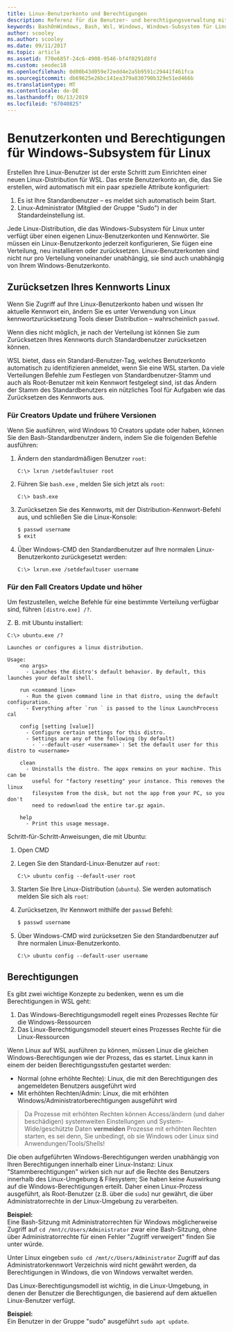 ```yaml
---
title: Linux-Benutzerkonto und Berechtigungen
description: Referenz für die Benutzer- und berechtigungsverwaltung mit dem Windows-Subsystem für Linux.
keywords: BashOnWindows, Bash, Wsl, Windows, Windows-Subsystem für Linux, Windowssubsystem, Ubuntu, Benutzerkonten
author: scooley
ms.author: scooley
ms.date: 09/11/2017
ms.topic: article
ms.assetid: f70e685f-24c6-4908-9546-bf4f0291d8fd
ms.custom: seodec18
ms.openlocfilehash: 0d00b43d059e72edd4e2a5b9591c29441f461fca
ms.sourcegitcommit: db69625e26bc141ea379a830790b329e51ed466b
ms.translationtype: MT
ms.contentlocale: de-DE
ms.lasthandoff: 06/13/2019
ms.locfileid: "67040825"
---
```

# <a name="user-accounts-and-permissions-for-windows-subsystem-for-linux"></a>Benutzerkonten und Berechtigungen für Windows-Subsystem für Linux

Erstellen Ihre Linux-Benutzer ist der erste Schritt zum Einrichten einer neuen Linux-Distribution für WSL.  Das erste Benutzerkonto an, die, das Sie erstellen, wird automatisch mit ein paar spezielle Attribute konfiguriert:

1. Es ist Ihre Standardbenutzer – es meldet sich automatisch beim Start.
1. Linux-Administrator (Mitglied der Gruppe "Sudo") in der Standardeinstellung ist.

Jede Linux-Distribution, die das Windows-Subsystem für Linux unter verfügt über einen eigenen Linux-Benutzerkonten und Kennwörter.  Sie müssen ein Linux-Benutzerkonto jederzeit konfigurieren, Sie fügen eine Verteilung, neu installieren oder zurücksetzen.  Linux-Benutzerkonten sind nicht nur pro Verteilung voneinander unabhängig, sie sind auch unabhängig von Ihrem Windows-Benutzerkonto.

## <a name="resetting-your-linux-password"></a>Zurücksetzen Ihres Kennworts Linux

Wenn Sie Zugriff auf Ihre Linux-Benutzerkonto haben und wissen Ihr aktuelle Kennwort ein, ändern Sie es unter Verwendung von Linux kennwortzurücksetzung Tools dieser Distribution – wahrscheinlich `passwd`.

Wenn dies nicht möglich, je nach der Verteilung ist können Sie zum Zurücksetzen Ihres Kennworts durch Standardbenutzer zurücksetzen können.

WSL bietet, dass ein Standard-Benutzer-Tag, welches Benutzerkonto automatisch zu identifizieren anmeldet, wenn Sie eine WSL starten.  Da viele Verteilungen Befehle zum Festlegen von Standardbenutzer-Stamm und auch als Root-Benutzer mit kein Kennwort festgelegt sind, ist das Ändern der Stamm des Standardbenutzers ein nützliches Tool für Aufgaben wie das Zurücksetzen des Kennworts aus.

### <a name="for-creators-update-and-earlier"></a>Für Creators Update und frühere Versionen
Wenn Sie ausführen, wird Windows 10 Creators update oder haben, können Sie den Bash-Standardbenutzer ändern, indem Sie die folgenden Befehle ausführen:

1. Ändern den standardmäßigen Benutzer `root`:

    ```console
    C:\> lxrun /setdefaultuser root
    ```

1. Führen Sie `bash.exe` , melden Sie sich jetzt als `root`:

    ```console
    C:\> bash.exe
    ```

1. Zurücksetzen Sie des Kennworts, mit der Distribution-Kennwort-Befehl aus, und schließen Sie die Linux-Konsole:

    ```BASH
    $ passwd username
    $ exit
    ```

1. Über Windows-CMD den Standardbenutzer auf Ihre normalen Linux-Benutzerkonto zurückgesetzt werden:

    ```console
    C:\> lxrun.exe /setdefaultuser username
    ```

### <a name="for-fall-creators-update-and-later"></a>Für den Fall Creators Update und höher
Um festzustellen, welche Befehle für eine bestimmte Verteilung verfügbar sind, führen `[distro.exe] /?`.
    
Z. B. mit Ubuntu installiert:

```console
C:\> ubuntu.exe /?

Launches or configures a linux distribution.

Usage:
    <no args>
      - Launches the distro's default behavior. By default, this launches your default shell.

    run <command line>
      - Run the given command line in that distro, using the default configuration.
      - Everything after `run ` is passed to the linux LaunchProcess cal

    config [setting [value]]
      - Configure certain settings for this distro.
      - Settings are any of the following (by default)
        - `--default-user <username>`: Set the default user for this distro to <username>

    clean
      - Uninstalls the distro. The appx remains on your machine. This can be
        useful for "factory resetting" your instance. This removes the linux
        filesystem from the disk, but not the app from your PC, so you don't
        need to redownload the entire tar.gz again.

    help
      - Print this usage message.
```

Schritt-für-Schritt-Anweisungen, die mit Ubuntu:

1. Open CMD
1. Legen Sie den Standard-Linux-Benutzer auf `root`:

    ```console
    C:\> ubuntu config --default-user root
    ```    

1. Starten Sie Ihre Linux-Distribution (`ubuntu`).  Sie werden automatisch melden Sie sich als `root`:

1. Zurücksetzen, Ihr Kennwort mithilfe der `passwd` Befehl:

    ```BASH
    $ passwd username
    ```

1. Über Windows-CMD wird zurücksetzen Sie den Standardbenutzer auf Ihre normalen Linux-Benutzerkonto.

    ```console
    C:\> ubuntu config --default-user username
    ```

## <a name="permissions"></a>Berechtigungen

Es gibt zwei wichtige Konzepte zu bedenken, wenn es um die Berechtigungen in WSL geht:

1. Das Windows-Berechtigungsmodell regelt eines Prozesses Rechte für die Windows-Ressourcen
2. Das Linux-Berechtigungsmodell steuert eines Prozesses Rechte für die Linux-Ressourcen

Wenn Linux auf WSL ausführen zu können, müssen Linux die gleichen Windows-Berechtigungen wie der Prozess, das es startet. Linux kann in einem der beiden Berechtigungsstufen gestartet werden:

* Normal (ohne erhöhte Rechte): Linux, die mit den Berechtigungen des angemeldeten Benutzers ausgeführt wird
* Mit erhöhten Rechten/Admin: Linux, die mit erhöhten Windows/Administratorberechtigungen ausgeführt wird

> Da Prozesse mit erhöhten Rechten können Access/ändern (und daher beschädigen) systemweiten Einstellungen und System-Wide/geschützte Daten **vermeiden** Prozesse mit erhöhten Rechten starten, es sei denn, Sie unbedingt, ob sie Windows oder Linux sind Anwendungen/Tools/Shells!

Die oben aufgeführten Windows-Berechtigungen werden unabhängig von Ihren Berechtigungen innerhalb einer Linux-Instanz: Linux "Stammberechtigungen" wirken sich nur auf die Rechte des Benutzers innerhalb des Linux-Umgebung & Filesystem; Sie haben keine Auswirkung auf die Windows-Berechtigungen erteilt. Daher einen Linux-Prozess ausgeführt, als Root-Benutzer (z.B. über die `sudo`) nur gewährt, die über Administratorrechte in der Linux-Umgebung zu verarbeiten.

**Beispiel:**     
Eine Bash-Sitzung mit Administratorrechten für Windows möglicherweise Zugriff auf `cd /mnt/c/Users/Administrator` zwar eine Bash-Sitzung, ohne über Administratorrechte für einen Fehler "Zugriff verweigert" finden Sie unter würde.

Unter Linux eingeben `sudo cd /mnt/c/Users/Administrator` Zugriff auf das Administratorkennwort Verzeichnis wird nicht gewährt werden, da Berechtigungen in Windows, die von Windows verwaltet werden.

Das Linux-Berechtigungsmodell ist wichtig, in die Linux-Umgebung, in denen der Benutzer die Berechtigungen, die basierend auf dem aktuellen Linux-Benutzer verfügt.

**Beispiel:**  
Ein Benutzer in der Gruppe "sudo" ausgeführt `sudo apt update`.
